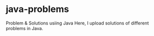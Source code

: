 # java-problems
Problem &amp; Solutions usiing Java
Here, I upload solutions of different problems in Java.
